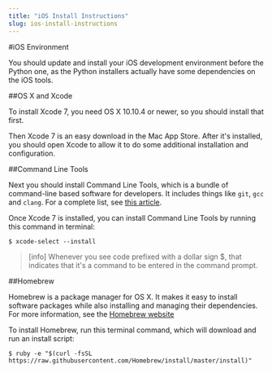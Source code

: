 ```yaml
---
title: "iOS Install Instructions"
slug: ios-install-instructions
---
```


#iOS Environment

You should update and install your iOS development environment before the Python one, as the Python installers actually have some dependencies on the iOS tools.

##OS X and Xcode

To install Xcode 7, you need OS X 10.10.4 or newer, so you should install that first.

Then Xcode 7 is an easy download in the Mac App Store. After it's installed, you should open Xcode to allow it to do some additional installation and configuration.

##Command Line Tools

Next you should install Command Line Tools, which is a bundle of command-line based software for developers. It includes things like `git`, `gcc` and `clang`. For a complete list, see [this article](http://osxdaily.com/2014/02/12/install-command-line-tools-mac-os-x/).

Once Xcode 7 is installed, you can install Command Line Tools by running this command in terminal:

	$ xcode-select --install
	
> [info]
> Whenever you see code prefixed with a dollar sign $, that indicates that it's a command to be entered in the command prompt.
	
##Homebrew

Homebrew is a package manager for OS X. It makes it easy to install software packages while also installing and managing their dependencies. For more information, see the [Homebrew website](http://brew.sh/)

To install Homebrew, run this terminal command, which will download and run an install script:

	$ ruby -e "$(curl -fsSL https://raw.githubusercontent.com/Homebrew/install/master/install)"
